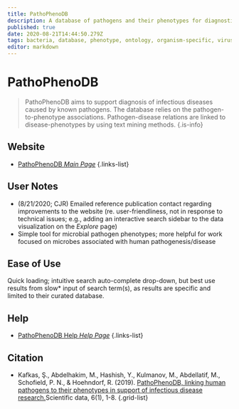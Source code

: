 ```yaml
---
title: PathoPhenoDB
description: A database of pathogens and their phenotypes for diagnostic support in infections.
published: true
date: 2020-08-21T14:44:50.279Z
tags: bacteria, database, phenotype, ontology, organism-specific, virus
editor: markdown
---
```


# PathoPhenoDB

> PathoPhenoDB aims to support diagnosis of infectious diseases caused by known pathogens. The database relies on the pathogen-to-phenotype associations. Pathogen-disease relations are linked to disease-phenotypes by using text mining methods.
{.is-info}

 

## Website 

- [PathoPhenoDB *Main Page*](http://patho.phenomebrowser.net/#/)
 {.links-list}


## User Notes
 - (8/21/2020; CJR) Emailed reference publication contact regarding improvements to the website (re. user-friendliness, not in response to technical issues; e.g., adding an interactive search sidebar to the data visualization on the *Explore* page)
 - Simple tool for microbial pathogen phenotypes; more helpful for work focused on microbes associated with human pathogenesis/disease
 
## Ease of Use
Quick loading; intuitive search auto-complete drop-down, but best use results from slow* input of search term(s), as results are specific and limited to their curated database.

## Help
- [PathoPhenoDB Help *Help Page*](http://patho.phenomebrowser.net/#/help)
{.links-list}


## Citation 

- Kafkas, Ş., Abdelhakim, M., Hashish, Y., Kulmanov, M., Abdellatif, M., Schofield, P. N., & Hoehndorf, R. (2019). [PathoPhenoDB, linking human pathogens to their phenotypes in support of infectious disease research.](https://www.nature.com/articles/s41597-019-0090-x)Scientific data, 6(1), 1-8.
{.grid-list}
